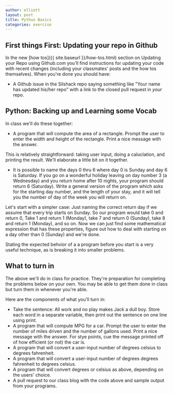 ```yaml
---
author: elliott
layout: post
title: Python Basics
categories: exercise
---
```


## First things First: Updating your repo in Github

In the new [how tos]({{ site.baseurl }}/how-tos.html) section on Updating your Repo using Github.com you'll find instructions for updating your code with recent changes (including your classmates' posts and the how tos themselves).  When you're done you should have:

* A Github issue in the Silshack repo saying something like "Your name has updated his/her repo" with a link to the closed pull request in *your* repo.


## Python: Backing up and Learning some Vocab

In class we'll do these together:


* A program that will compute the area of a rectangle. Prompt the user to enter the width and height of the rectangle. Print a nice message with the answer.

This is relatively straightforward: taking user input, doing a caluclation, and printing the result.  We'll elaborate a little bit on it together.

* It is possible to name the days 0 thru 6 where day 0 is Sunday and day 6 is Saturday. If you go on a wonderful holiday leaving on day number 3 (a Wednesday) and you return home after 10 nights, your program should return 6 (Saturday). Write a general version of the program which asks for the starting day number, and the length of your stay, and it will tell you the number of day of the week you will return on.

Let's start with a simpler case: Just naming the correct return day if we assume that every trip starts on Sunday.  So our program would take 0 and return 0, Take 1 and return 1 (Monday), take 7 and return 0 (Sunday), take 8 and return 1 (Monday), and so on.  Now we can just find some mathematical expression that has these properties, figure out how to deal with starting on a day other than 0 (Sunday) and we're done.

Stating the expected behvior of a a program before you start is a very useful technique, as is breaking it into smaller problems.


## What to turn in

The above we'll do in class for practice.  They're preparation for completing the problems below on your own.  You may be able to get them done in class but turn them in whenever you're able.

Here are the components of what you'll turn in:

* Take the sentence: All work and no play makes Jack a dull boy. Store each word in a separate variable, then print out the sentence on one line using print.
* A program that will compute MPG for a car. Prompt the user to enter the number of miles driven and the number of gallons used. Print a nice message with the answer.  For stye points, cue the message printed off of how efficient (or not) the car is.
* A program that will convert a user-input number of degrees celsius to degrees fahrenheit.
* A program that will convert a user-input number of degrees degrees fahrenheit to degrees celsius.
* A program that will convert degrees or celsius as above, depending on the users' choice.
* A pull request to our class blog with the code above and sample output from your programs.

